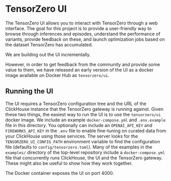 # TensorZero UI

The TensorZero UI allows you to interact with TensorZero through a web interface.
The goal for this project is to provide a user-friendly way to browse through inferences and episodes, understand the performance of variants, provide feedback on these, and launch optimization jobs based on the dataset TensorZero has accumulated.

We are building out the UI incrementally.

However, in order to get feedback from the community and provide some value to them, we have released an early version of the UI as a docker image available on Docker Hub as `tensorzero/ui`.

## Running the UI

The UI requires a TensorZero configuration tree and the URL of the ClickHouse instance that the TensorZero gateway is running against.
Given these two things, the easiest way to run the UI is to use the `tensorzero/ui` docker image.
We include an example `docker-compose.yml` and `.env.example` file in this directory.
You optionally can include an `OPENAI_API_KEY` and `FIREWORKS_API_KEY` in the `.env` file to enable fine-tuning on curated data from your ClickHouse using those services.
The server looks for the `TENSORZERO_UI_CONFIG_PATH` environment variable to find the configuration file (defaults to `config/tensorzero.toml`).
Many of the examples in the `examples/` directory of the top-level repository include a `docker-compose.yml` file that concurrently runs ClickHouse, the UI and the TensorZero gateway.
These might also be useful to show how they work together.

The Docker container exposes the UI on port 4000.
